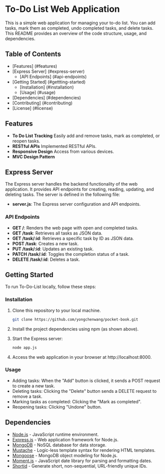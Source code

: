 # To-Do List Web Application

This is a simple web application for managing your to-do list. You can add tasks, mark them as completed, undo completed tasks, and delete tasks. This README provides an overview of the code structure, usage, and dependencies.

## Table of Contents
- [Features] (#features)
- [Express Server] (#express-server)
    - [API Endpoints] (#api-endpoints)
- [Getting Started] (#gettting-started)
    - [Installation] (#installation)
    - [Usage] (#usage)
- [Dependencies] (#dependencies)
- [Contributing] (#contributing)
- [License] (#license)

## Features
- **To Do List Tracking** Easily add and remove tasks, mark as completed, or reopen tasks.
- **RESTful APIs** Implemented RESTful APIs.
- **Responsive Design** Access from various devices.
- **MVC Design Pattern**

## Express Server
The Express server handles the backend functionality of the web application. It provides API endpoints for creating, reading, updating, and deleting tasks. The server is defined in the following file:
- **server.js**: The Express server configuration and API endpoints.

### API Endpoints
- **GET /**: Renders the web page with open and completed tasks.
- **GET /task**: Retrieves all tasks as JSON data.
- **GET /task/:id**: Retrieves a specific task by ID as JSON data.
- **POST /task**: Creates a new task.
- **PUT /task/:id**: Updates an existing task.
- **PATCH /task/:id**: Toggles the completion status of a task.
- **DELETE /task/:id**: Deletes a task.

## Getting Started
To run To-Do-List locally, follow these steps:

### Installation
1. Clone this repository to your local machine.
    ```bash
    git clone https://github.com/yongchenwang/pocket-book.git

2. Install the project dependencies using npm (as shown above).

3. Start the Express server:
    ```bash
    node app.js

4. Access the web application in your browser at http://localhost:8000.

### Usage
- Adding tasks: When the "Add" button is clicked, it sends a POST request to create a new task.
- Deleting tasks: Clicking the "Delete" button sends a DELETE request to remove a task.
- Marking tasks as completed: Clicking the "Mark as completed".
- Reopening tasks: Clicking "Undone" button.

## Dependencies
- [Node.js](https://nodejs.org/) - JavaScript runtime environment.
- [Express.js](https://expressjs.com/) - Web application framework for Node.js.
- [MongoDB](https://www.mongodb.com/) - NoSQL database for data storage.
- [Mustache](https://mustache.github.io/) - Logic-less template syntax for rendering HTML templates.
- [Mongoose](https://mongoosejs.com/) - MongoDB object modeling for Node.js.
- [Moment.js](https://momentjs.com/) - JavaScript date library for parsing and formatting dates.
- [Shortid](https://github.com/dylang/shortid) - Generate short, non-sequential, URL-friendly unique IDs.
